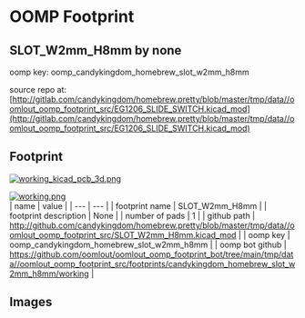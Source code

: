 # OOMP Footprint  
## SLOT_W2mm_H8mm  by none  
  
oomp key: oomp_candykingdom_homebrew_slot_w2mm_h8mm  
  
source repo at: [http://gitlab.com/candykingdom/homebrew.pretty/blob/master/tmp/data//oomlout_oomp_footprint_src/‎EG1206‎_SLIDE_SWITCH.kicad_mod](http://gitlab.com/candykingdom/homebrew.pretty/blob/master/tmp/data//oomlout_oomp_footprint_src/‎EG1206‎_SLIDE_SWITCH.kicad_mod)  
## Footprint  
  
[![working_kicad_pcb_3d.png](working_kicad_pcb_3d_600.png)](working_kicad_pcb_3d.png)  
  
[![working.png](working_600.png)](working.png)  
| name | value | 
| --- | --- | 
| footprint name | SLOT_W2mm_H8mm | 
| footprint description | None | 
| number of pads | 1 | 
| github path | http://github.com/candykingdom/homebrew.pretty/blob/master/tmp/data//oomlout_oomp_footprint_src/SLOT_W2mm_H8mm.kicad_mod | 
| oomp key | oomp_candykingdom_homebrew_slot_w2mm_h8mm | 
| oomp bot github | https://github.com/oomlout/oomlout_oomp_footprint_bot/tree/main/tmp/data//oomlout_oomp_footprint_src/footprints/candykingdom_homebrew_slot_w2mm_h8mm/working | 
## Images  
